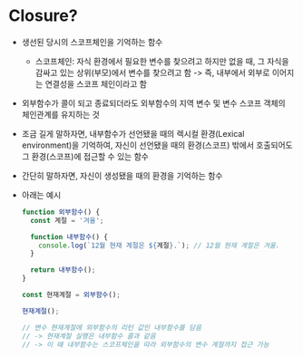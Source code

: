 # Closure?

- 생선된 당시의 스코프체인을 기억하는 함수

  - 스코프체인: 자식 환경에서 필요한 변수를 찾으려고 하지만 없을 때, 그 자식을 감싸고 있는 상위(부모)에서 변수를 찾으려고 함 -> 즉, 내부에서 외부로 이어지는 연결성을 스코프 체인이라고 함

- 외부함수가 콜이 되고 종료되더라도 외부함수의 지역 변수 및 변수 스코프 객체의 체인관계를 유지하는 것

- 조금 길게 말하자면, 내부함수가 선언됐을 때의 렉시컬 환경(Lexical environment)을 기억하여, 자신이 선언됐을 때의 환경(스코프) 밖에서 호출되어도 그 환경(스코프)에 접근할 수 있는 함수

- 간단히 말하자면, 자신이 생성됐을 때의 환경을 기억하는 함수

- 아래는 예시

  ```javascript
  function 외부함수() {
    const 계절 = '겨울';

    function 내부함수() {
      console.log(`12월 현재 계절은 ${계절}.`); // 12월 현재 계절은 겨울.
    }

    return 내부함수();
  }

  const 현재계절 = 외부함수();

  현재계절();

  // 변수 현재계절에 외부함수의 리턴 값인 내부함수를 담음
  // -> 현재계절 실행은 내부함수 콜과 같음
  // -> 이 때 내부함수는 스코프체인을 따라 외부함수의 변수 계절까지 접근 가능
  ```
